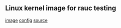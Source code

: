 ## Linux kernel image for rauc testing

[image](bzImage)
[config](config)
[source](https://github.com/jluebbe/linux/tree/rauc-test)
